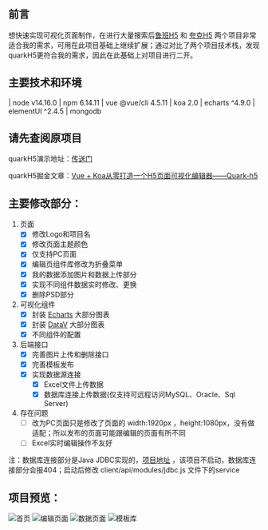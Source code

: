 ## 前言
想快速实现可视化页面制作，在进行大量搜索后[鲁班H5](https://github.com/ly525/luban-h5) 和 [夸克H5](https://github.com/huangwei9527/quark-h5) 两个项目非常适合我的需求，可用在此项目基础上继续扩展；通过对比了两个项目技术栈，发现quarkH5更符合我的需求，因此在此基础上对项目进行二开。

## 主要技术和环境
| node v14.16.0
| npm 6.14.11
| vue @vue/cli 4.5.11
| koa 2.0
| echarts ^4.9.0
| elementUI ^2.4.5
| mongodb

## 请先查阅原项目
quarkH5演示地址：[传送门](http://47.104.247.183:4000/)

quarkH5掘金文章：[Vue + Koa从零打造一个H5页面可视化编辑器——Quark-h5](https://juejin.im/post/6844903992426758152)

## 主要修改部分：
1. 页面
    - [x] 修改Logo和项目名
    - [x] 修改页面主题颜色
    - [x] 仅支持PC页面
    - [x] 编辑页组件库修改为折叠菜单
    - [x] 我的数据添加图片和数据上传部分
    - [x] 实现不同组件数据实时修改、更换
    - [x] 删除PSD部分 
2. 可视化组件
    - [x] 封装 [Echarts](https://echarts.apache.org/examples/zh/index.html) 大部分图表
    - [x] 封装 [DataV](http://datav.jiaminghi.com/) 大部分图表
    - [x] 不同组件的配置
3. 后端接口
    - [x] 完善图片上传和删除接口
    - [x] 完善模板发布
    - [x] 实现数据源连接
      - [x] Excel文件上传数据
      - [x] 数据库连接上传数据(仅支持可远程访问MySQL、Oracle、Sql Server)
4. 存在问题
    - [ ] 改为PC页面只是修改了页面的 width:1920px ，height:1080px，没有做适配；所以发布的页面可能跟编辑的页面有所不同
    - [ ] Excel实时编辑操作不友好

注：数据库连接部分是Java JDBC实现的，[项目地址](https://github.com/DXwangnima/C317DataSource) ，该项目不启动，数据库连接部分会报404；启动后修改 client/api/modules/jdbc.js 文件下的service

## 项目预览：

![首页](https://images.gitee.com/uploads/images/2021/0419/192837_db21d104_4939108.png "图片1.png")
![编辑页面](https://images.gitee.com/uploads/images/2021/0419/192847_f84d2020_4939108.png "图片2.png")
![数据页面](https://images.gitee.com/uploads/images/2021/0419/192854_3ad5488b_4939108.png "图片3.png")
![模板库](https://images.gitee.com/uploads/images/2021/0419/192902_7655e3b7_4939108.png "图片4.png")
